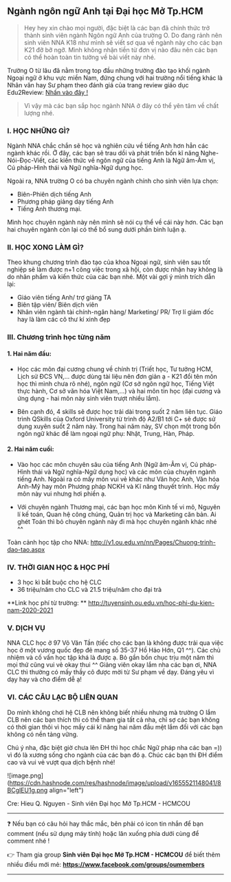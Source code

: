 ## Ngành ngôn ngữ Anh tại Đại học Mở Tp.HCM

> Hey hey xin chào mọi người, đặc biệt là các bạn đã chính thức trở thành sinh viên ngành Ngôn ngữ Anh của trường O. Do đang rảnh nên sinh viên NNA K18 như mình sẽ viết sơ qua về ngành này cho các bạn K21 đỡ bỡ ngỡ. Mình không nhận tiền từ đơn vị nào đâu nên các bạn có thể hoàn toàn tin tưởng về bài viết này nhé.

Trường O từ lâu đã nằm trong top đầu những trường đào tạo khối ngành Ngoại ngữ ở khu vực miền Nam, đứng chung với hai trường nổi tiếng khác là Nhân văn hay Sư phạm theo đánh giá của trang review giáo dục Edu2Review: 
[Nhấn vào đây !](https://edu2review.com/reviews/top-10-truong-dai-hoc-dao-tao-nganh-ngon-ngu-anh-ra-truong-khong-lo-that-nghiep-7267.html)

> Vì vậy mà các bạn sắp học ngành NNA ở đây có thể yên tâm về chất lượng nhé.

### I. HỌC NHỮNG GÌ?

Ngành NNA chắc chắn sẽ học và nghiên cứu về tiếng Anh hơn hẳn các ngành khác rồi. Ở đây, các bạn sẽ trau dồi và phát triển bốn kĩ năng Nghe-Nói-Đọc-Viết, các kiến thức về ngôn ngữ của tiếng Anh là Ngữ âm-Âm vị, Cú pháp-Hình thái và Ngữ nghĩa-Ngữ dụng học.

Ngoài ra, NNA trường O có ba chuyên ngành chính cho sinh viên lựa chọn:

- Biên-Phiên dịch tiếng Anh
- Phương pháp giảng dạy tiếng Anh
- Tiếng Anh thương mại.

Mình học chuyên ngành này nên mình sẽ nói cụ thể về cái này hơn. Các bạn hai chuyên ngành còn lại có thể bổ sung dưới phần bình luận ạ.

### II. HỌC XONG LÀM GÌ?

Theo khung chương trình đào tạo của khoa Ngoại ngữ, sinh viên sau tốt nghiệp sẽ làm được n+1 công việc trong xã hội, còn được nhận hay không là do nhân phẩm và kiến thức của các bạn nhé. Một vài gợi ý mình trích dẫn lại:

- Giáo viên tiếng Anh/ trợ giảng TA
- Biên tập viên/ Biên dịch viên
- Nhân viên ngành tài chính-ngân hàng/ Marketing/ PR/ Trợ lí giám đốc hay là làm các cô thư kí xinh đẹp

### III. Chương trình học từng năm

#### **1. Hai năm đầu:**

- Học các môn đại cương chung về chính trị (Triết học, Tư tưởng HCM, Lịch sử ĐCS VN,... được dùng tài liệu nên đơn giản ạ - K21 đổi tên môn học thì mình chưa rõ nhé), ngôn ngữ (Cơ sở ngôn ngữ học, Tiếng Việt thực hành, Cơ sở văn hóa Việt Nam,...) và hai môn tin học (đại cương và ứng dụng - hai môn này sinh viên trượt nhiều lắm).

- Bên cạnh đó, 4 skills sẽ được học trải dài trong suốt 2 năm liên tục. Giáo trình QSkills của Oxford University từ trình độ A2/B1 tới C+ sẽ được sử dụng xuyên suốt 2 năm này. Trong hai năm này, SV chọn một trong bốn ngôn ngữ khác để làm ngoại ngữ phụ: Nhật, Trung, Hàn, Pháp.

#### **2. Hai năm cuối:**

- Vào học các môn chuyên sâu của tiếng Anh (Ngữ âm-Âm vị, Cú pháp-Hình thái và Ngữ nghĩa-Ngữ dụng học) và các môn của chuyên ngành tiếng Anh. Ngoài ra có mấy môn vui vẻ khác như Văn học Anh, Văn hóa Anh-Mỹ hay môn Phương pháp NCKH và Kĩ năng thuyết trình. Học mấy môn này vui nhưng hơi phiền ạ.

- Với chuyên ngành Thương mại, các bạn học môn Kinh tế vi mô, Nguyên lí kế toán, Quan hệ công chúng, Quản trị học và Marketing căn bản. Ai ghét Toán thì bỏ chuyên ngành này đi mà học chuyên ngành khác nhé ^^

Toàn cảnh học tập cho NNA: http://v1.ou.edu.vn/nn/Pages/Chuong-trinh-dao-tao.aspx

### IV. THỜI GIAN HỌC & HỌC PHÍ

- 3 học kì bắt buộc cho hệ CLC
- 36 triệu/năm cho CLC và 21.5 triệu/năm cho đại trà

**Link học phí từ trường: **
http://tuyensinh.ou.edu.vn/hoc-phi-du-kien-nam-2020-2021

### V. DỊCH VỤ

NNA CLC học ở 97 Võ Văn Tần (tiếc cho các bạn là không được trải qua việc học ở một vương quốc đẹp đẽ mang số 35-37 Hồ Hảo Hớn, Q1 ^^). Các chủ nhiệm và cố vấn học tập khá là được ạ. Bỏ gần bốn chục trịu một năm thì mọi thứ cũng vui vẻ okay thui ^^
Giảng viên okay lắm nha các bạn ơi, NNA CLC thì thường có mấy thầy cô được mời từ Sư phạm về dạy. Đáng yêu vì dạy hay và cho điểm dễ ạ!

### VI. CÁC CÂU LẠC BỘ LIÊN QUAN

Do mình không chơi hệ CLB nên không biết nhiều nhưng mà trường O lắm CLB nên các bạn thích thì có thể tham gia tất cả nha, chỉ sợ các bạn không có thời gian thôi vì học mấy cái kĩ năng hai năm đầu mệt lắm đối với các bạn không có nền tảng vững.

Chú ý nha, đặc biệt giờ chưa lên ĐH thì học chắc Ngữ pháp nha các bạn =)) vì đó là xương sống cho ngành của các bạn đó ạ. 
Chúc các bạn thi ĐH điểm cao và vui vẻ vượt qua dịch bệnh nhé!

![image.png](https://cdn.hashnode.com/res/hashnode/image/upload/v1655521148041/8BCglEU1g.png align="left")

Cre: Hieu Q. Nguyen - Sinh viên Đại học Mở Tp.HCM - HCMCOU

---

❓ Nếu bạn có câu hỏi hay thắc mắc, bên phải có icon tin nhắn để bạn comment (nếu sử dụng máy tính) hoặc lăn xuống phía dưới cùng để comment nhé !

👉 Tham gia group **Sinh viên Đại học Mở Tp.HCM - HCMCOU** để biết thêm nhiều điều mới mẻ: **https://www.facebook.com/groups/oumembers**

---